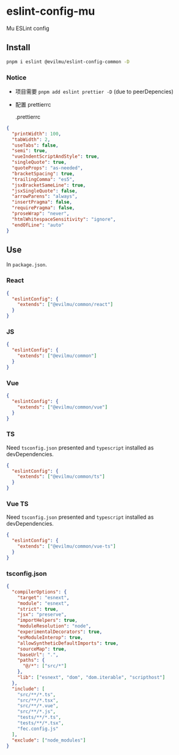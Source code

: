 # eslint-config-mu

Mu ESLint config

## Install


```bash
pnpm i eslint @evilmu/eslint-config-common -D
```

### Notice

- 项目需要 `pnpm add eslint prettier -D` (due to peerDepencies)

- 配置 prettierrc

  .prettierrc

```json
{
  "printWidth": 100,
  "tabWidth": 2,
  "useTabs": false,
  "semi": true,
  "vueIndentScriptAndStyle": true,
  "singleQuote": true,
  "quoteProps": "as-needed",
  "bracketSpacing": true,
  "trailingComma": "es5", 
  "jsxBracketSameLine": true,
  "jsxSingleQuote": false,
  "arrowParens": "always",
  "insertPragma": false,
  "requirePragma": false,
  "proseWrap": "never",
  "htmlWhitespaceSensitivity": "ignore",
  "endOfLine": "auto"
}
```

## Use

In `package.json`.

### React

```json
{
  "eslintConfig": {
    "extends": ["@evilmu/common/react"]
  }
}
```

### JS

```json
{
  "eslintConfig": {
    "extends": ["@evilmu/common"]
  }
}
```

### Vue

```json
{
  "eslintConfig": {
    "extends": ["@evilmu/common/vue"]
  }
}
```

### TS

Need `tsconfig.json` presented and `typescript` installed as devDependencies.

```json
{
  "eslintConfig": {
    "extends": ["@evilmu/common/ts"]
  }
}
```

### Vue TS

Need `tsconfig.json` presented and `typescript` installed as devDependencies.

```json
{
  "eslintConfig": {
    "extends": ["@evilmu/common/vue-ts"]
  }
}
```

### tsconfig.json

```json
{
  "compilerOptions": {
    "target": "esnext",
    "module": "esnext",
    "strict": true,
    "jsx": "preserve",
    "importHelpers": true,
    "moduleResolution": "node",
    "experimentalDecorators": true,
    "esModuleInterop": true,
    "allowSyntheticDefaultImports": true,
    "sourceMap": true,
    "baseUrl": ".",
    "paths": {
      "@/*": ["src/*"]
    },
    "lib": ["esnext", "dom", "dom.iterable", "scripthost"]
  },
  "include": [
    "src/**/*.ts",
    "src/**/*.tsx",
    "src/**/*.vue",
    "src/**/*.js",
    "tests/**/*.ts",
    "tests/**/*.tsx",
    "fec.config.js"
  ],
  "exclude": ["node_modules"]
}
```
```